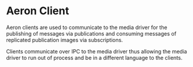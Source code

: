 Aeron Client
===

Aeron clients are used to communicate to the media driver for the publishing of messages via publications and consuming
messages of replicated publication images via subscriptions.

Clients communicate over IPC to the media driver thus allowing the media driver to run out of process and be in a
different language to the clients.
